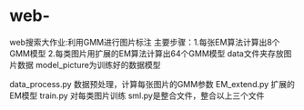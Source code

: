 # web-
web搜索大作业:利用GMM进行图片标注
主要步骤：1.每张EM算法计算出8个GMM模型
2.每类图片用扩展的EM算法计算出64个GMM模型
data文件夹存放图片数据
model_picture为训练好的数据模型

data_process.py 数据预处理，计算每张图片的GMM参数
EM_extend.py 扩展的EM模型
train.py 对每类图片训练
sml.py是整合文件，整合以上三个文件
